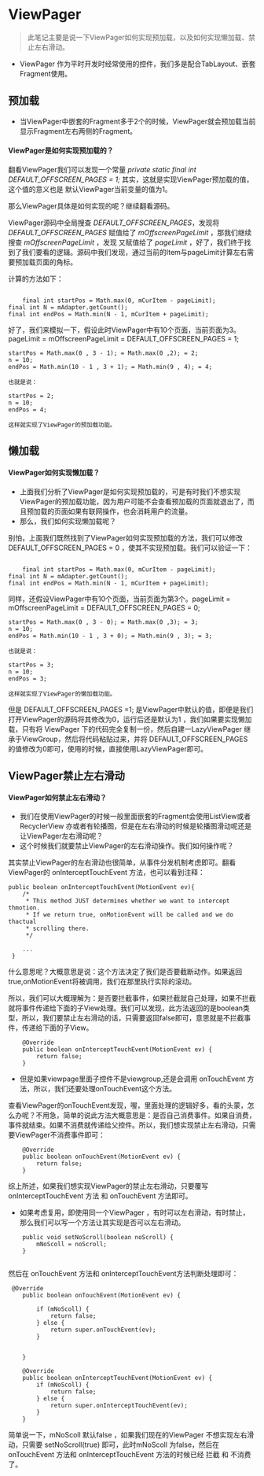 # ViewPager

> 此笔记主要是说一下ViewPager如何实现预加载，以及如何实现懒加载、禁止左右滑动。

* ViewPager 作为平时开发时经常使用的控件，我们多是配合TabLayout、嵌套Fragment使用。

## 预加载

* 当ViewPager中嵌套的Fragment多于2个的时候，ViewPager就会预加载当前显示Fragment左右两侧的Fragment。

#### ViewPager是如何实现预加载的？

翻看ViewPager我们可以发现一个常量  *private static final int DEFAULT_OFFSCREEN_PAGES = 1;* 其实，这就是实现ViewPager预加载的值，这个值的意义也是  默认ViewPager当前变量的值为1。

那么ViewPager具体是如何实现的呢？继续翻看源码。

ViewPager源码中全局搜查 *DEFAULT_OFFSCREEN_PAGES*，发现将 *DEFAULT_OFFSCREEN_PAGES* 赋值给了 *mOffscreenPageLimit* ，那我们继续搜查 *mOffscreenPageLimit* ，发现 又赋值给了 *pageLimit* ，好了，我们终于找到了我们要看的逻辑。源码中我们发现，通过当前的Item与pageLimit计算左右需要预加载页面的角标。

计算的方法如下：


```

    final int startPos = Math.max(0, mCurItem - pageLimit);
final int N = mAdapter.getCount();
final int endPos = Math.min(N - 1, mCurItem + pageLimit);
```

好了，我们来模拟一下，假设此时ViewPager中有10个页面，当前页面为3。pageLimit = mOffscreenPageLimit = DEFAULT_OFFSCREEN_PAGES = 1;


```
startPos = Math.max(0 , 3 - 1); = Math.max(0 ,2); = 2;
n = 10;
endPos = Math.min(10 - 1 , 3 + 1); = Math.min(9 , 4); = 4;

也就是说：

startPos = 2;
n = 10;
endPos = 4;

这样就实现了ViewPager的预加载功能。
```

## 懒加载

#### ViewPager如何实现懒加载？

* 上面我们分析了ViewPager是如何实现预加载的，可是有时我们不想实现ViewPager的预加载功能，因为用户可能不会查看预加载的页面就退出了，而且预加载的页面如果有联网操作，也会消耗用户的流量。
* 那么，我们如何实现懒加载呢？

别怕，上面我们既然找到了ViewPager如何实现预加载的方法，我们可以修改 DEFAULT_OFFSCREEN_PAGES = 0 ，使其不实现预加载。我们可以验证一下：

```

    final int startPos = Math.max(0, mCurItem - pageLimit);
final int N = mAdapter.getCount();
final int endPos = Math.min(N - 1, mCurItem + pageLimit);
```

同样，还假设ViewPager中有10个页面，当前页面为第3个。pageLimit = mOffscreenPageLimit = DEFAULT_OFFSCREEN_PAGES = 0;

```
startPos = Math.max(0 , 3 - 0); = Math.max(0 ,3); = 3;
n = 10;
endPos = Math.min(10 - 1 , 3 + 0); = Math.min(9 , 3); = 3;

也就是说：

startPos = 3;
n = 10;
endPos = 3;

这样就实现了ViewPager的懒加载功能。
```

但是 DEFAULT_OFFSCREEN_PAGES =1; 是ViewPager中默认的值，即便是我们打开ViewPager的源码将其修改为0，运行后还是默认为1 ，我们如果要实现懒加载，只有将 ViewPager 下的代码完全复制一份，然后自建一LazyViewPager 继承于ViewGroup，然后将代码粘贴过来，并将 DEFAULT_OFFSCREEN_PAGES 的值修改为0即可，使用的时候，直接使用LazyViewPager即可。

## ViewPager禁止左右滑动

#### ViewPager如何禁止左右滑动？

* 我们在使用ViewPager的时候一般里面嵌套的Fragment会使用ListView或者RecyclerView 亦或者有轮播图，但是在左右滑动的时候是轮播图滑动呢还是让ViewPager左右滑动呢？
* 这个时候我们就要禁止ViewPager的左右滑动操作。我们如何操作呢？

其实禁止ViewPager的左右滑动也很简单，从事件分发机制考虑即可。翻看ViewPager的 onInterceptTouchEvent 方法，也可以看到注释：

```
public boolean onInterceptTouchEvent(MotionEvent ev){
    /*
     * This method JUST determines whether we want to intercept thmotion.
     * If we return true, onMotionEvent will be called and we do thactual
     * scrolling there.
     */
 
    ...
 }
```
什么意思呢？大概意思是说：这个方法决定了我们是否要截断动作。如果返回true,onMotionEvent将被调用，我们在那里执行实际的滚动。

所以，我们可以大概理解为：是否要拦截事件，如果拦截就自己处理，如果不拦截就将事件传递给下面的子View处理。我们可以发现，此方法返回的是boolean类型，所以，我们要禁止左右滑动的话，只需要返回false即可，意思就是不拦截事件，传递给下面的子View。



```
    @Override
    public boolean onInterceptTouchEvent(MotionEvent ev) {
        return false;
    }
```


* 但是如果viewpage里面子控件不是viewgroup,还是会调用 onTouchEvent 方法，所以，我们还要处理onTouchEvent这个方法。

查看ViewPager的onTouchEvent发现，喔，里面处理的逻辑好多，看的头蒙，怎么办呢？不用急，简单的说此方法大概意思是：是否自己消费事件。如果自消费，事件就结束。如果不消费就传递给父控件。所以，我们想实现禁止左右滑动，只需要ViewPager不消费事件即可：


```
    @Override
    public boolean onTouchEvent(MotionEvent ev) {
        return false;
    }
```

综上所述，如果我们想实现ViewPager的禁止左右滑动，只要覆写 onInterceptTouchEvent 方法 和 onTouchEvent 方法即可。

* 如果考虑复用，即使用同一个ViewPager ，有时可以左右滑动，有时禁止，那么我们可以写一个方法让其实现是否可以左右滑动。

```
    public void setNoScroll(boolean noScroll) {
        mNoScoll = noScroll;
    }
    
```
然后在 onTouchEvent 方法和 onInterceptTouchEvent方法判断处理即可：


```
 @Override
    public boolean onTouchEvent(MotionEvent ev) {

        if (mNoScoll) {
            return false;
        } else {
            return super.onTouchEvent(ev);
        }


    }

    @Override
    public boolean onInterceptTouchEvent(MotionEvent ev) {
        if (mNoScoll) {
            return false;
        } else {
            return super.onInterceptTouchEvent(ev);
        }
    }
```

简单说一下，mNoScoll 默认false ，如果我们现在的ViewPager 不想实现左右滑动，只需要 setNoScroll(true) 即可，此时mNoScoll 为false，然后在 onTouchEvent 方法和 onInterceptTouchEvent 方法的时候已经 拦截 和 不消费了。

